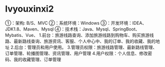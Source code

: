 # lvyouxinxi2
①：架构: B/S、MVC ②：系统环境：Windows ③：开发环境：IDEA、JDK1.8、Maven、Mysql ④：技术栈：Java、Mysql、SpringBoot、Mybatis、Vue、  1.前台：旅游线路查询、添加旅游线路到购物车、购买旅游线路、最新路线查询、旅游资讯、客服、个人中心中、我的订单、我的收藏、我的地址 2.后台：管理员和用户使用。 3.管理员权限：旅游线路管理、最新路线管理、订单管理、轮播图管理、资讯管理、用户管理 4.用户权限：个人信息、修改密码、我的收藏管理、订单管理
